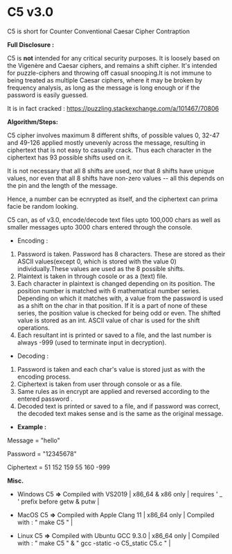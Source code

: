# C5 v3.0
C5 is short for Counter Conventional Caesar Cipher Contraption

**Full Disclosure :** 

C5 is **not** intended for any critical security purposes. It is loosely based on the Vigenère  and  Caesar ciphers, and remains a shift cipher. It's intended for puzzle-ciphers and throwing off casual snooping.It is not immune to being treated as multiple Caesar ciphers, where it may be broken by frequency analysis, as long as the message is long enough or if the password is easily guessed. 

It is in fact cracked : https://puzzling.stackexchange.com/a/101467/70806

**Algorithm/Steps:**

C5 cipher involves maximum 8 different shifts, of possible values 0, 32-47 and 49-126 applied mostly unevenly across the message, resulting in ciphertext that is not easy to casually crack. Thus each character in the ciphertext has 93 possible shifts used on it.

It is not necessary that all 8 shifts are used, nor that 8 shifts have unique values, nor even that all 8 shifts have non-zero values -- all this depends on the pin and the length of the message.

Hence, a number can be ecnrypted as itself, and the ciphertext can prima facie be random looking.

C5 can, as of v3.0, encode/decode text files upto 100,000 chars as well as smaller messages upto 3000 chars entered through the console.

- Encoding :

1. Password is taken. Password has 8 characters. These  are stored as their ASCII values(except 0, which is stored with the value 0) individually.These values are used as the 8 possible shifts.
2. Plaintext is taken in through cosole or as a (text) file.
4. Each character in plaintext is changed depending on its position. The position number is matched with 6 mathematical number series. Depending on which it matches with, a value from the password is used as a shift on the char in that position. If it is a part of none of these series, the position value is checked for being odd or even. The shifted value is stored as an int. ASCII value of char is used for the shift operations. 
5. Each resultant int is printed or saved to a file, and the last number is always -999  (used to terminate input in decryption).
- Decoding :

1. Password is taken and each char's value is stored just as with the encoding process.
2. Ciphertext is taken from user through console or as a file.
3. Same rules as in encrypt are applied and reversed according to the entered password .
4. Decoded text is printed or saved to a file, and if password was correct, the decoded text makes sense and is the same as the original message. 

- **Example :**

Message = "hello"

Password = "12345678"

Ciphertext =  51 152 159 55 160 -999 

**Misc.**

- Windows C5 **=>** Compiled with VS2019 | x86_64 & x86 only | requires ' _ ' prefix before getw & putw |

- MacOS C5 **=>** Compiled with Apple Clang 11 | x86_64 only | Compiled with : " make C5 " |

- Linux C5 **=>** Compiled with Ubuntu GCC 9.3.0 | x86_64 only | Compiled with : " make C5 " & " gcc -static -o C5_static C5.c " |
